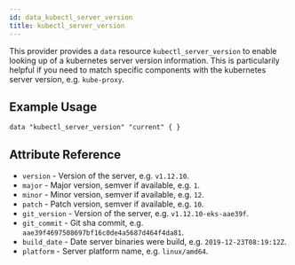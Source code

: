 ```yaml
---
id: data_kubectl_server_version
title: kubectl_server_version
---
```


This provider provides a `data` resource `kubectl_server_version` to enable looking up of a kubernetes server version information.
This is particularily helpful if you need to match specific components with the kubernetes server version, e.g. `kube-proxy`.

## Example Usage

```hcl
data "kubectl_server_version" "current" { }
```

## Attribute Reference

* `version` - Version of the server, e.g. `v1.12.10`.
* `major` - Major version, semver if available, e.g. `1`.
* `minor` - Minor version, semver if available, e.g. `12`.
* `patch` - Patch version, semver if available, e.g. `10`.
* `git_version` - Version of the server, e.g. `v1.12.10-eks-aae39f`.
* `git_commit` - Git sha commit, e.g. `aae39f4697508697bf16c0de4a5687d464f4da81`.
* `build_date` - Date server binaries were build, e.g. `2019-12-23T08:19:12Z`.
* `platform` - Server platform name, e.g. `linux/amd64`.
